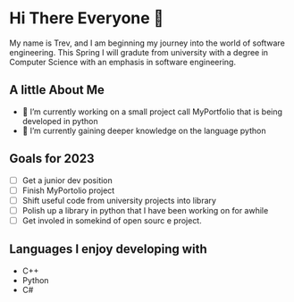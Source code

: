 # Hi There Everyone 👋
My name is Trev, and I am beginning my journey into the world of software engineering. This Spring I will gradute from university with a degree in Computer Science with an emphasis in software engineering.

## A little About Me
- 🔭 I’m currently working on a small project call MyPortfolio that is being developed in python
- 🌱 I’m currently gaining deeper knowledge on the language python

## Goals for 2023
- [ ] Get a junior dev position
- [ ] Finish MyPortolio project
- [ ] Shift useful code from university projects into library
- [ ] Polish up a library in python that I have been working on for awhile
- [ ] Get involed in somekind of open sourc e project.

## Languages I enjoy developing with
- C++
- Python
- C#

